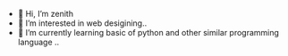 - 👋 Hi, I’m zenith
- 👀 I’m interested in web desigining..
- 🌱 I’m currently learning basic of python and other similar programming language ..
<!---
ZEENITH7/ZEENITH7 is a ✨ special ✨ repository because its `README.md` (this file) appears on your GitHub profile.
You can click the Preview link to take a look at your changes.
--->
